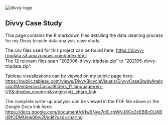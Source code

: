 ![divvy-logo](https://user-images.githubusercontent.com/21090832/127567886-c64051dc-8c10-4a6a-bfa6-547a28e83fca.png)

## Divvy Case Study
This page contains the R markdown files detailing the data cleaning process for my Divvy bicycle data analysis case study.  

The csv files used for this project can be found here: https://divvy-tripdata.s3.amazonaws.com/index.html  
The 12 relevant files span "202006-divvy-tripdata.zip" to "202105-divvy-tripdata.zip".

Tableau visualizations can be viewed on my public page here: 
https://public.tableau.com/views/DivvyBicycleVisuals/DivvyCaseStudyAnalysisofMembersvsCasualRiders_1?:language=en-US&:display_count=n&:origin=viz_share_link

The complete write-up analysis can be viewed in the PDF file above or the Google Docs link here: https://docs.google.com/document/d/1w9Nya7d6LrpWNJXCq3cEBBc0LjKBd9fODMUeie06w2I/edit?usp=sharing   
